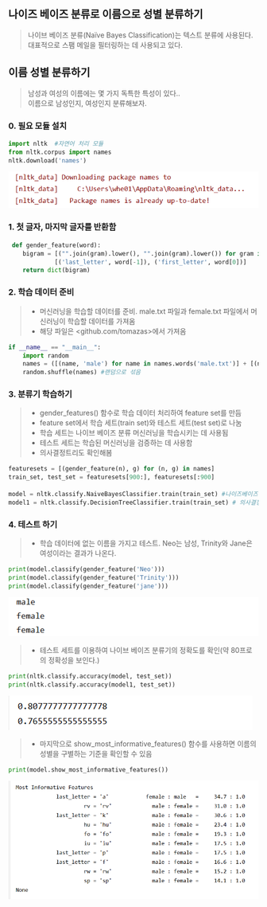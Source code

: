 ## 나이즈 베이즈 분류로 이름으로 성별 분류하기

> 나이브 베이즈 분류(Naïve Bayes Classification)는 텍스트 분류에 사용된다.<br/>
> 대표적으로 스팸 메일을 필터링하는 데 사용되고 있다.


## 이름 성별 분류하기

> 남성과 여성의 이름에는 몇 가지 독특한 특성이 있다..<br/>
> 이름으로 남성인지, 여성인지 분류해보자.

### 0. 필요 모듈 설치

```python
import nltk  #자연어 처리 모듈
from nltk.corpus import names
nltk.download('names')
 ```
 ![zero](/images/zero.png)

 ### 1. 첫 글자, 마지막 글자를 반환함
 
```python
 def gender_feature(word):
    bigram = [("".join(gram).lower(), "".join(gram).lower()) for gram in nltk.bigrams(word)] + \
             [('last_letter', word[-1]), ('first_letter', word[0])]
    return dict(bigram)
```

### 2. 학습 데이터 준비

> * 머신러닝을 학습할 데이터를 준비. male.txt 파일과 female.txt 파일에서 머신러닝이 학습할 데이터를 가져옴
> * 해당 파일은 <github.com/tomazas>에서 가져옴 

```python
if __name__ == "__main__":
    import random
    names = ([(name, 'male') for name in names.words('male.txt')] + [(name, 'female') for name in names.words('female.txt')])
    random.shuffle(names) #랜덤으로 섞음
```

### 3. 분류기 학습하기

> * gender_features() 함수로 학습 데이터 처리하여 feature set를 만듬 
> * feature set에서 학습 세트(train set)와 테스트 세트(test set)로 나눔
> * 학습 세트는 나이브 베이즈 분류 머신러닝을 학습시키는 데 사용됨
> * 테스트 세트는 학습된 머신러닝을 검증하는 데 사용함
> * 의사결정트리도 확인해봄

```python
featuresets = [(gender_feature(n), g) for (n, g) in names]
train_set, test_set = featuresets[900:], featuresets[:900]

model = nltk.classify.NaiveBayesClassifier.train(train_set) #나이즈베이즈
model1 = nltk.classify.DecisionTreeClassifier.train(train_set) # 의사결정트리
```

### 4. 테스트 하기

> * 학습 데이터에 없는 이름을 가지고 테스트. Neo는 남성, Trinity와 Jane은 여성이라는 결과가 나온다.

```python
print(model.classify(gender_feature('Neo')))
print(model.classify(gender_feature('Trinity')))
print(model.classify(gender_feature('jane')))
```

 ![one](/images/one.png)

> * 테스트 세트를 이용하여 나이브 베이즈 분류기의 정확도를 확인(약 80프로의 정확성을 보인다.)

```python
print(nltk.classify.accuracy(model, test_set))
print(nltk.classify.accuracy(model1, test_set))
```

 ![two](/images/two.png)

> * 마지막으로 show_most_informative_features() 함수를 사용하면 이름의 성별을 구별하는 기준을 확인할 수 있음
```python
print(model.show_most_informative_features())
```

 ![three](/images/three.png)
